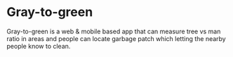 # Gray-to-green
Gray-to-green is a web &amp; mobile based app that can measure tree vs man ratio in areas and people can locate garbage patch which letting the nearby people know to clean.

